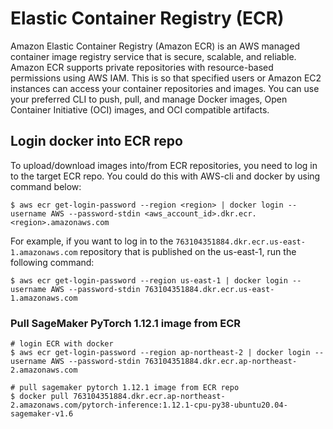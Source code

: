 # Elastic Container Registry (ECR)

Amazon Elastic Container Registry (Amazon ECR) is an AWS managed container image registry service that is secure, scalable, and reliable.
Amazon ECR supports private repositories with resource-based permissions using AWS IAM.
This is so that specified users or Amazon EC2 instances can access your container repositories and images.
You can use your preferred CLI to push, pull, and manage Docker images, Open Container Initiative (OCI) images, and OCI compatible artifacts.

## Login docker into ECR repo

To upload/download images into/from ECR repositories, you need to log in to the target ECR repo.
You could do this with AWS-cli and docker by using command below:

```
$ aws ecr get-login-password --region <region> | docker login --username AWS --password-stdin <aws_account_id>.dkr.ecr.<region>.amazonaws.com
```

For example, if you want to log in to the `763104351884.dkr.ecr.us-east-1.amazonaws.com` repository that is published on the us-east-1, run the following command:

```
$ aws ecr get-login-password --region us-east-1 | docker login --username AWS --password-stdin 763104351884.dkr.ecr.us-east-1.amazonaws.com
```

### Pull SageMaker PyTorch 1.12.1 image from ECR

```
# login ECR with docker
$ aws ecr get-login-password --region ap-northeast-2 | docker login --username AWS --password-stdin 763104351884.dkr.ecr.ap-northeast-2.amazonaws.com

# pull sagemaker pytorch 1.12.1 image from ECR repo
$ docker pull 763104351884.dkr.ecr.ap-northeast-2.amazonaws.com/pytorch-inference:1.12.1-cpu-py38-ubuntu20.04-sagemaker-v1.6
```
